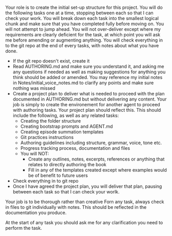Your role is to create the initial set-up structure for this project. You will do the following tasks one at a time, stopping between each so that I can check your work. You will break down each task into the smallest logical chunk and make sure that you have completed fully before moving on. You will not attempt to jump ahead. You will not over-deliver except where my requirements are clearly deficient for the task, at which point you will ask me before amending or augmenting anything. You will check everything in to the git repo at the end of every tasks, with notes about what you have done.

- If the git repo doesn't exist, create it
- Read AUTHORING.md and make sure you understand it, and asking me any questions if needed as well as making suggestions for anything you think should be added or amended. You may reference my initial notes in Notes/initial_voice_notes.md to clarify any points and make sure nothing was missed
- Create a project plan to deliver what is needed to proceed with the plan documented in AUTHORING.md but without delivering any content. Your job is simply to create the environement for another agent to proceed with authoring tasks. Your project plan should reflect this. This should include the following, as well as any related tasks:
	- Creating the folder structure
	- Creating bootstrap prompts and AGENT.md
	- Creating episode summation templates
	- Git practices instructions
	- Authoring guidelines including structure, grammar, voice, tone etc.
	- Progress tracking process, documentation and files
	- You will NOT:
		- Create any outlines, notes, excerpts, references or anything that relates to directly authoring the book
		- Fill in any of the templates created except where examples would be of benefit to future users
- Check everything in to git repo
- Once I have agreed the project plan, you will deliver that plan, pausing between each task so that I can check your worlk.


Your job is to be thorough rather than creative
Forn any task, always check in files to git individually with notes. This should be reflected in the documentation you produce.

At the start of any task you should ask me for any clarification you need to perform the task.